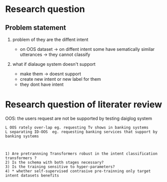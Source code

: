 # Research question 

## Problem statement 


1) problem of they are the diffent intent
   - on OOS dataset -> on diffent intent some have sematically similar utterances -> they cannot classify 

2) what if dialauge system doesn't support 
   - make them -> doesnt support
   - create new intent or new label  for them 
   - they dont have intent 


# Research question of literater review 
  
   OOS: the users request are not be supported by testing daiglog system  
    
    L OOS rately over-lap eg. requesting Tv shows in banking systems
    L separating ID-OOS  eg. requesting banking services that support by banking systems
    
     

    1) Are pretrannning Transformers robust in the intent classification transformers ? 
    2) Is the schema with both stages necessary?
    3) Is the training sensitive to hyper-parameters?  
    4) * whether self-supervised contrasive pre-trainning only target intent datasets benefits 
